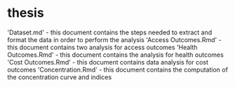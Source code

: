 # thesis

'Dataset.md' - this document contains the steps needed to extract and format the data in order to perform the analysis
'Access Outcomes.Rmd' - this document contains two analysis for access outcomes
'Health Outcomes.Rmd' - this document contains the analysis for health outcomes
'Cost Outcomes.Rmd' - this document contains data analysis for cost outcomes
'Concentration.Rmd' - this document contains the computation of the concentration curve and indices
